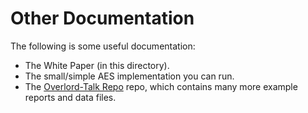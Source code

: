 # Other Documentation #

The following is some useful documentation:

- The White Paper (in this directory).
- The small/simple AES implementation you can run.
- The [Overlord-Talk Repo](https://github.com/newaetech/overlord-talk) repo, which contains many more example reports and data files.